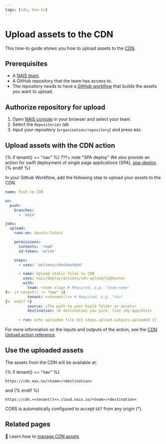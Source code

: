 ```yaml
---
tags: [cdn, how-to]
---
```


# Upload assets to the CDN

This how-to guide shows you how to upload assets to the [CDN](../README.md).

## Prerequisites

- A [NAIS team](../../../explanations/team.md).
- A GitHub repository that the team has access to.
- The repository needs to have a [GitHub workflow](../../../build/README.md) that builds the assets you want to upload.

## Authorize repository for upload

1. Open [NAIS console](https://console.<<tenant()>>.cloud.nais.io) in your browser and select your team.
2. Select the `Repositories` tab
3. Input your repository (`organization/repository`) and press `Add`.

## Upload assets with the CDN action

{% if tenant() == "nav" %}
???+ note "SPA deploy"
    We also provide an action for swift deployment of single page applications (SPA),
    [spa-deploy](https://github.com/nais/deploy/tree/master/actions/spa-deploy).
{% endif %}

In your Github Workflow, add the following step to upload your assets to the CDN.


```yaml
name: Push to CDN

on:
  push:
    branches:
      - 'main'

jobs:
  upload:
    runs-on: ubuntu-latest

    permissions:
      contents: 'read'
      id-token: 'write'

    steps:
      - uses: 'actions/checkout@v4'

      - name: Upload static files to CDN
        uses: nais/deploy/actions/cdn-upload/v2@master
        with:
          team: <team slug> # Required, e.g. "team-name"
{%- if tenant() != "nav" %}
          tenant: <<tenant()>> # Required, e.g. "nav"
{%- endif %}
          source: <The path to your build folder or assets>
          destination: <A destination you pick, like /my-app/dist>
  
      - run: echo uploaded file ${{ steps.upload.outputs.uploaded }}
```

For more information on the inputs and outputs of the action, see the [CDN Upload action reference](../reference/upload-assets.md).

## Use the uploaded assets

The assets from the CDN will be available at:

{% if tenant() == "nav" %}
```
https://cdn.nav.no/<team>/<destination>
```

and
{% endif %}

```
https://cdn.<<tenant()>>.cloud.nais.io/<team>/<destination>
```

CORS is automatically configured to accept `GET` from any origin (*).

## Related pages

:dart: Learn how to [manage CDN assets](manage-assets.md)

